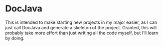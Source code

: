 DocJava
=======
This is intended to make starting new projects in my major easier, as I can just
call DocJava and generate a skeleton of the project. Granted, this will probably
take more effort than just writing all the code myself, but I'll learn by doing.

